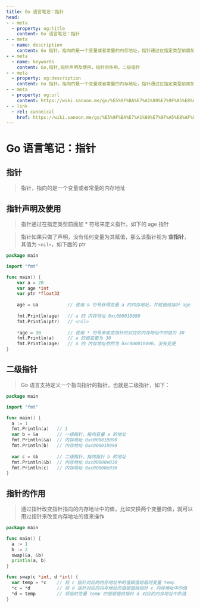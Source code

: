 ```yaml
---
title: Go 语言笔记：指针
head:
- - meta
  - property: og:title
    content: Go 语言笔记：指针
- - meta
  - name: description
    content: Go 指针，指向的是一个变量或者常量的内存地址，指针通过在指定类型前面加 * 符号来定义指针，指针如果只做了声明，没有任何变量为其赋值，那么该指针视为 **空指针**，其值为 nil
- - meta
  - name: keywords
    content: Go,指针,指针声明及使用，指针的作用，二级指针
- - meta
  - property: og:description
    content: Go 指针，指向的是一个变量或者常量的内存地址，指针通过在指定类型前面加 * 符号来定义指针，指针如果只做了声明，没有任何变量为其赋值，那么该指针视为 **空指针**，其值为 nil
- - meta
  - property: og:url
    content: https://wiki.sanoon.me/go/%E5%9F%BA%E7%A1%80%E7%9F%A5%E8%AF%86/%E6%8C%87%E9%92%88
- - link
  - rel: canonical
    href: https://wiki.sanoon.me/go/%E5%9F%BA%E7%A1%80%E7%9F%A5%E8%AF%86/%E6%8C%87%E9%92%88
---
```


# Go 语言笔记：指针

## 指针

> 指针，指向的是一个变量或者常量的内存地址

## 指针声明及使用

> 指针通过在指定类型前面加 * 符号来定义指针，如下的 age 指针 

> 指针如果只做了声明，没有任何变量为其赋值，那么该指针视为 **空指针**，其值为 `<nil>`，如下面的 ptr

```go
package main

import "fmt"

func main() {
    var a = 20
    var age *int
    var ptr *float32
    
    age = &a           // 使用 & 符号获得变量 a 的内存地址，并赋值给指针 age 
    
    fmt.Println(age)   // a 的 内存地址 0xc000018090
    fmt.Println(ptr)   // <nil>
    
    *age = 30          // 使用 * 符号来改变指针的对应的内存地址中的值为 30
    fmt.Println(a)     // a 的值变更为 30
    fmt.Println(age)   // a 的 内存地址依然为 0xc000018090，没有变更
}

```

## 二级指针

> Go 语言支持定义一个指向指针的指针，也就是二级指针，如下：

```go
package main

import "fmt"

func main() {
  a := 1
  fmt.Println(a)   // 1
  var b = &a       // 一级指针，指向变量 a 的地址
  fmt.Println(&a)  // 内存地址 0xc000018090
  fmt.Println(b)   // 内存地址 0xc000018090
	
  var c = &b       // 二级指针，指向指针 b 的地址
  fmt.Println(&b)  // 内存地址 0xc00000e030
  fmt.Println(c)   // 内存地址 0xc00000e030
}
```

## 指针的作用

> 通过指针改变指针指向的内存地址中的值，比如交换两个变量的值，就可以用过指针来改变内存地址的值来操作

```go
package main

func main() {
  a := 1
  b := 2
  swap(&a, &b)
  println(a, b)
}

func swap(c *int, d *int) {
  var temp = *c    // 将 c 指针对应的内存地址中的值赋值给临时变量 temp
  *c = *d          // 将 d 指针对应的内存地址的值赋值给指针 c 内存地址中的值
  *d = temp        // 将临时变量 temp 的值赋值给指针 d 对应的内存地址中的值
}
```
